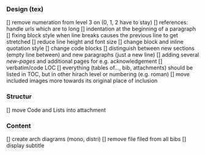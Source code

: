 
### Design (tex)

[]   remove numeration from level 3 on (0, 1, 2 have to stay)
[]   references: handle urls which are to long
[]   indentation at the beginning of a paragraph
[]   fixing block style when line breaks causes the previous line to get stretched
[]   reduce line height and font size
[]   change block and inline quotation style
[]   change code blocks
[]   distinguish between new sections (empty line between) and new paragraphs (just a new line)
[]   adding several *new-pages* and additional pages for e.g. acknowledgement 
[]   verbatim/code LOC
[]   everything (tables of..., bib, attachments) should be listed in TOC, but in other hirach level
     or numbering (e.g. roman)
[]   move included images more towards its original place of inclusion 
     
     
### Structur

[]   move Code and Lists into attachment


### Content

[]   create arch diagrams (mono, distri)
[]   remove file filed from all bibs
[]   display subtitle
